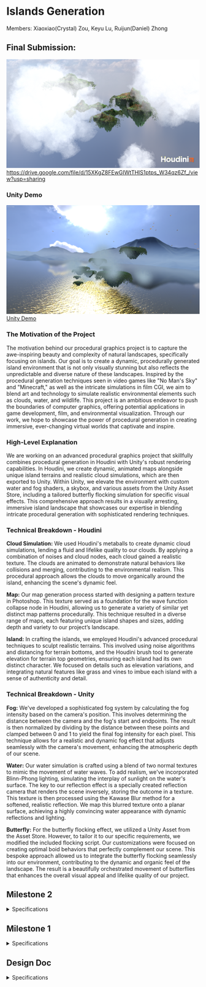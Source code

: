 # Islands Generation

Members: Xiaoxiao(Crystal) Zou, Keyu Lu, Ruijun(Daniel) Zhong

## Final Submission: 
![](./output2.png)
https://drive.google.com/file/d/15XKgZ8FEwGIWtTHlS1ptps_W34qz6Zf_/view?usp=sharing

### Unity Demo
![](./images/UnityDemo.png)
[Unity Demo](https://youtu.be/cTnlCxAMFwY)

### The Motivation of the Project
The motivation behind our procedural graphics project is to capture the awe-inspiring beauty and complexity of natural landscapes, specifically focusing on islands. Our goal is to create a dynamic, procedurally generated island environment that is not only visually stunning but also reflects the unpredictable and diverse nature of these landscapes. Inspired by the procedural generation techniques seen in video games like "No Man's Sky" and "Minecraft," as well as the intricate simulations in film CGI, we aim to blend art and technology to simulate realistic environmental elements such as clouds, water, and wildlife. This project is an ambitious endeavor to push the boundaries of computer graphics, offering potential applications in game development, film, and environmental visualization. Through our work, we hope to showcase the power of procedural generation in creating immersive, ever-changing virtual worlds that captivate and inspire.

### High-Level Explanation
We are working on an advanced procedural graphics project that skillfully combines procedural generation in Houdini with Unity's robust rendering capabilities. In Houdini, we create dynamic, animated maps alongside unique island terrains and realistic cloud simulations, which are then exported to Unity. Within Unity, we elevate the environment with custom water and fog shaders, a skybox, and various assets from the Unity Asset Store, including a tailored butterfly flocking simulation for specific visual effects. This comprehensive approach results in a visually arresting, immersive island landscape that showcases our expertise in blending intricate procedural generation with sophisticated rendering techniques.

### Technical Breakdown - Houdini

**Cloud Simulation:** We used Houdini's metaballs to create dynamic cloud simulations, lending a fluid and lifelike quality to our clouds. By applying a combination of noises and cloud nodes, each cloud gained a realistic texture. The clouds are animated to demonstrate natural behaviors like collisions and merging, contributing to the environmental realism. This procedural approach allows the clouds to move organically around the island, enhancing the scene's dynamic feel.

**Map:** Our map generation process started with designing a pattern texture in Photoshop. This texture served as a foundation for the wave function collapse node in Houdini, allowing us to generate a variety of similar yet distinct map patterns procedurally. This technique resulted in a diverse range of maps, each featuring unique island shapes and sizes, adding depth and variety to our project’s landscape.

**Island:** In crafting the islands, we employed Houdini's advanced procedural techniques to sculpt realistic terrains. This involved using noise algorithms and distancing for terrain bottoms, and the Houdini brush tool to generate elevation for terrain top geometries, ensuring each island had its own distinct character. We focused on details such as elevation variations,  and integrating natural features like grass and vines to imbue each island with a sense of authenticity and detail.


### Technical Breakdown - Unity

**Fog:** We've developed a sophisticated fog system by calculating the fog intensity based on the camera's position. This involves determining the distance between the camera and the fog's start and endpoints. The result is then normalized by dividing by the distance between these points and clamped between 0 and 1 to yield the final fog intensity for each pixel. This technique allows for a realistic and dynamic fog effect that adjusts seamlessly with the camera's movement, enhancing the atmospheric depth of our scene.

**Water:** Our water simulation is crafted using a blend of two normal textures to mimic the movement of water waves. To add realism, we've incorporated Blinn-Phong lighting, simulating the interplay of sunlight on the water's surface. The key to our reflection effect is a specially created reflection camera that renders the scene inversely, storing the outcome in a texture. This texture is then processed using the Kawase Blur method for a softened, realistic reflection. We map this blurred texture onto a planar surface, achieving a highly convincing water appearance with dynamic reflections and lighting.

**Butterfly:** For the butterfly flocking effect, we utilized a Unity Asset from the Asset Store. However, to tailor it to our specific requirements, we modified the included flocking script. Our customizations were focused on creating optimal boid behaviors that perfectly complement our scene. This bespoke approach allowed us to integrate the butterfly flocking seamlessly into our environment, contributing to the dynamic and organic feel of the landscape. The result is a beautifully orchestrated movement of butterflies that enhances the overall visual appeal and lifelike quality of our project.


## Milestone 2
<details>
  <summary> Specifications </summary>
  
  ## Milestone 2 Progress Report

  ### Rendered Effect:
  ![](https://github.com/Cryszzz/final-project/blob/main/images/Milestone2_Render1.jpg)

### Integration and Optimization

The second milestone in our project marked significant progress, building on the foundational work accomplished in Milestone 1. Our focus was on merging the individual elements - the island, the cloud, and the island map - into a cohesive and visually stunning environment. 

Key developments included the procedural generation of islands based on the map created in Milestone 1. This step was crucial in bringing a sense of realism and diversity to the island shapes and formations. The clouds, were also procedurally generated, adding an additional layer of depth and realism to the environment. We also modified the cloud density and incorporating lighting effects to enhance the visual impact.

However, we encountered a challenge with Houdini's long loading times, likely due to the complexity of our objects. To address this, we made the tough decision to remove certain elements, such as vines and grass on the islands, to facilitate smoother rendering. This optimization was necessary to maintain the project's momentum and ensure that we could effectively integrate and render the merged elements. We will try to tackle this limitation in for the final project presentation.

### Exploration and Planning for Advanced Features

In addition to the integration work, we explored additional features to enrich our environment. We looked into Houdini plugins for Unity, which could potentially offer new avenues for integrating our procedural elements into a more interactive platform. Furthermore, we are planning to incorporate a bird flocking Unity asset into our current procedural island setup. This addition is expected to add a dynamic and lifelike element to our islands, enhancing the overall immersive experience.

### Reflection and Future Directions

This milestone was not only about technical advancement but also about learning to balance ambition with feasibility. The removal of certain elements, while a compromise, taught us the importance of flexibility and adaptability in complex projects. As we move forward, our focus will be on polishing these integrated elements and ensuring seamless functionality within Unity for our final demonstration.

Our journey continues with the shared goal of creating a visually captivating procedural island environment and we are excited to see how our project evolves in the next phase.
  
  </details>

## Milestone 1

<details>
  <summary> Specifications </summary>
  
  ## Island Object Generation (Crystal Zou)
  ### Objective:
  The primary goal of Milestone 1 was to craft a realistic and visually captivating island environment in Houdini. This involved a series of intricate procedures aimed at simulating natural terrain and elements.
  Below is the rendered image of the island with vines: 
  ![Milestone1 Island with vines](https://github.com/Cryszzz/final-project/blob/main/images/Island%20Houdini.png)
  
  ### Implementation:
  The journey began with the creation of the main island. Here, I employed node point jitter to shape the terrain, followed by a refinement of node displays for enhanced visualization. To bring the main island to fruition, I employed a color gradient, utilizing it to drive mesh displacement, thereby laying down a foundation for the subsequent stages.

  The process then moved to the construction of a Druid Stone Circle, a task that allowed me to delve into the Houdini boolean tools. These tools facilitated complex operations including carving and merging geometries. The placement of the stones was achieved through the strategic use of a copy stamp node, pivotal for imparting a randomized yet coherent appearance to each stone. This phase included the arrangement of stones in a grid circle pattern, crafting a basic stone box shape, and applying boolean operations. The process was further refined by subdividing nodes, adjusting transform modes, adding surface noise, and incorporating elements of randomness to infuse the circle with a touch of authenticity and depth.

  Next, I focused on crafting a small stone wall that would gracefully trace along a curve.The key step in this process was the alignment of the normals with the curve, ensuring a natural flow and contouring of the wall. I achieved the desired randomization through the strategic use of a Group Expression node, complemented by a series of adjustments in the viewport, curve type modifications, segment length fine-tuning, jitter settings optimization, and precise definition of curve tangents. The culmination of these efforts was a stone wall that was not only randomized in its placement but also perfectly attuned to the island's topography.

  The final task in this milestone was the creation of vines. Initially, I experimented with a scatter node and a foreach loop, seeking a method that offered precise control and intricate detailing. However, encountering challenges with this approach, I transitioned to a hair simulation method, which proved to be a more effective and efficient solution. This successful implementation, however, is not the end of the journey. I am committed to revisiting and refining the initial foreach loop method, aiming to further perfect this technique in future project iterations for more realistic effect.

  ## Cloud Simulation (Keyu Lu)
  ### Objective:
  The primary objective of this milestone was to develop a dynamic cloud simulation that realistically mimics the movement, merging, and interaction of clouds in a natural environment.
  
  ### Approach and Technologies Used:
  To achieve this, I employed  Houdini metaball to simulate the dynamic behavior of clouds. This method allowed for the creation of clouds that not only move fluidly but also interact with each other in a natural way, such as merging or bouncing off each other.
  
  ### Fine-Tuning Details:
  **Mountain Noise Integration**: To add a touch of realism, I incorporated mountain noise node. This addition helps in simulating how clouds interact with mountainous terrain, effectively changing their shape and movement patterns.
  **Cloud Noise Enhancement**: To further refine the cloud's appearance, I added Houdini cloud noise. This ensures that each cloud has a unique, lifelike texture, enhancing the overall visual appeal.
  
  ### Demonstration and Insights:
  To showcase the results of this milestone, a demo video is provided below. The video highlights the dynamic cloud simulation in action, showcasing the realistic movement and interactions of the clouds. It offers a glimpse into the intricate details and the level of realism achieved through the combination of metaballs, noise algorithms, and Houdini's advanced capabilities.

  **Click on the Image below to checkout the demo video, or [watch it here](https://vimeo.com/884540553):** 
  [![Cloud Simulation Demo](https://github.com/Cryszzz/final-project/blob/main/566%20Milestone%201%20Cloud.jpeg)](https://vimeo.com/884540553)

  # Island Map Generation (Ruijun(Daniel) Zhong)
  ### Objective:
  The objective is to create a randomly generated map with unique island shapes and sizes, utilizing the wave function collapse method. The core concept is to generate a map pattern where each island's characteristics are determined by the underlying pattern.
  ![](./images/milestone1_demo_daniel2.png)
  ![](./images/milestone1_demo_daniel3.png)
  ### implementation:
  To begin, I crafted a pattern texture in Photoshop, meticulously arranging pixels to simulate a distinct pattern. This custom pattern serves as the foundation for the map generation process. The map generation leverages the wave function collapse node, which uses the created pattern as a base to spawn a diverse range of island shapes and sizes using following information & algorithm:
  * Area Calculation: The area of the grid cell is determined.
  * Radius Computation: Using the area, the radius for a torus that fits this area is calculated.
  * Center Positioning: The center of the grid cell is computed by averaging the positions of the cell's points.
  * Island Spawn: Create new primitives from the second input and position to the center. Calculate the size and characteristics based on grid area and radius.
  ![](./images/milestone1_demo_daniel.png)
  ![](./images/milestone1_demo_daniel1.png)

</details>

## Design Doc

<details>
  <summary> Specifications </summary>
  
  ## Introduction:

  Our project is motivated by the grandeur and ever-changing nature of landscapes, particularly those shaped by the elemental forces of nature such as islands. By procedurally generating islands, we aim to encapsulate the beauty of randomness and the complexity of natural phenomena. 

  ## Goal:

  We intend to achieve a robust procedural island generator system that is dynamic, visually appealing, and varied. Our system will not only generate islands but also simulate accompanying environmental elements like clouds, wave patterns, and ecological aspects like birds. This system could serve as a powerful tool for game development, film, and environmental simulation.

  ## Inspiration/reference: 

  We are inspired by the procedural generation techniques used in game development, such as those seen in "No Man's Sky" and "Minecraft," as well as the rich, complex simulations found in film CGI. We wish that we can create this realistic and visually stunning environment for our audiences. 

  ![](./images/image0.png)
  ![](./images/image1.png)
  ![](./images/image2.png)

  ## Features:
  - Cloud simulation
  - Floating + Animated islands
  - Lighting Effect 
  - Advanced features
      - Port it to Unity for rendering
      - Birds flying around islands
      - Waterfall and lakes on islands

  ## Timeline:

  - Milestone 1 (11/15 7 days): 
      - Main Features working individually on houdini
      - cloud (Keyu)
      - island (Crystal)
      - map (Daniel)
  - Milestone 2 (11/27 12 days):
      - Merge three main features on houdini (Crystal)
      - Lighting effect (Keyu)
      - Birds implmentation in Unity (Daniel)
  - Milestone 3 (12/5 8 days):
      - Polish (Together)
      - Merge everything in Unity for demo (Together)
  ## Techniques:

  We will do our islands generations on Houdini 
  - Map Generation:
    - Wave Function Collapse(Labs WFC Initalize Grid in Houdini)
  - Individual Island Generation:
    - Vines (hair simulation)
    - Water/ Waterfall(fluid particle simulation)
  - Cloud:
    - VBD node 
  - Birds:
    - Flocking system 
    - birds animation

</details>

